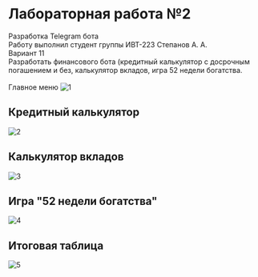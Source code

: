 # Лабораторная работа №2
Разработка Telegram бота<br>
Работу выполнил студент группы ИВТ-223 Степанов А. А.<br>
Вариант 11<br>
Разработать финансового бота (кредитный калькулятор с досрочным погашением и без, калькулятор вкладов, игра 52 недели богатства.<br>
<br>
Главное меню
![1](https://github.com/Vispers0/OPD_Lab_2/assets/83211847/b4223647-ebf1-4923-89d8-27b46ad0c28c)
## Кредитный калькулятор
![2](https://github.com/Vispers0/OPD_Lab_2/assets/83211847/aa890a5a-b685-4b83-831c-572151780297)
## Калькулятор вкладов
![3](https://github.com/Vispers0/OPD_Lab_2/assets/83211847/4ce006f0-e1c7-49b3-8719-08abefe42559)
## Игра "52 недели богатства"
![4](https://github.com/Vispers0/OPD_Lab_2/assets/83211847/272274f4-911c-4657-a694-2df2cdad90f9)
## Итоговая таблица
![5](https://github.com/Vispers0/OPD_Lab_2/assets/83211847/2e31030e-d335-4a43-843c-67eac3e57c45)
